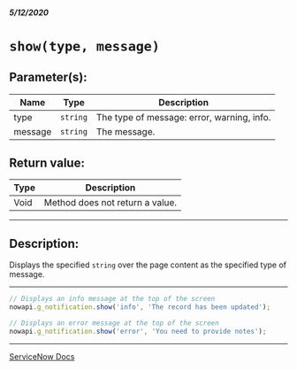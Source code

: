 ##### 5/12/2020
# `show(type, message)`
## Parameter(s):
| Name | Type | Description |
|---|---|---|
| type | `string` | The type of message: error, warning, info. |
| message | `string` | The message. |

## Return value:
| Type | Description |
|---|---|
| Void | Method does not return a value. |

---

## Description:
Displays the specified `string` over the page content as the specified type of message.

---

```js
// Displays an info message at the top of the screen
nowapi.g_notification.show('info', 'The record has been updated');

// Displays an error message at the top of the screen
nowapi.g_notification.show('error', 'You need to provide notes');
```

---

[ServiceNow Docs](https://developer.servicenow.com/dev.do#!/reference/api/newyork/client/c_GlideNotificationV3#r_GNOTV3-show_S_S)